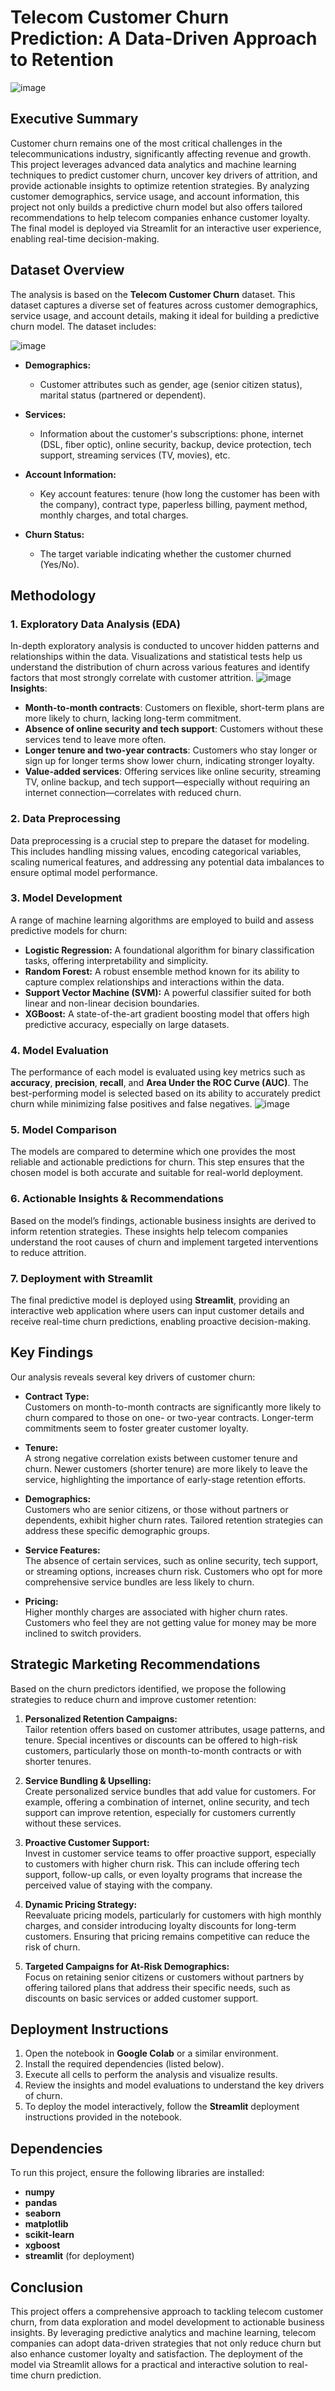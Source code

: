 # Telecom Customer Churn Prediction: A Data-Driven Approach to Retention
![image](https://github.com/user-attachments/assets/b1ed6455-fea4-41ef-823c-250fbe2f2793)

## Executive Summary

Customer churn remains one of the most critical challenges in the telecommunications industry, significantly affecting revenue and growth. This project leverages advanced data analytics and machine learning techniques to predict customer churn, uncover key drivers of attrition, and provide actionable insights to optimize retention strategies. By analyzing customer demographics, service usage, and account information, this project not only builds a predictive churn model but also offers tailored recommendations to help telecom companies enhance customer loyalty. The final model is deployed via Streamlit for an interactive user experience, enabling real-time decision-making.

## Dataset Overview

The analysis is based on the **Telecom Customer Churn** dataset. This dataset captures a diverse set of features across customer demographics, service usage, and account details, making it ideal for building a predictive churn model. The dataset includes:

![image](https://github.com/user-attachments/assets/71475caf-140b-4db9-ac70-f64ec6956201)


* **Demographics:**
  - Customer attributes such as gender, age (senior citizen status), marital status (partnered or dependent).
  
* **Services:**
  - Information about the customer's subscriptions: phone, internet (DSL, fiber optic), online security, backup, device protection, tech support, streaming services (TV, movies), etc.
  
* **Account Information:**
  - Key account features: tenure (how long the customer has been with the company), contract type, paperless billing, payment method, monthly charges, and total charges.
  
* **Churn Status:**
  - The target variable indicating whether the customer churned (Yes/No).

## Methodology

### 1. **Exploratory Data Analysis (EDA)**  
   In-depth exploratory analysis is conducted to uncover hidden patterns and relationships within the data. Visualizations and statistical tests help us understand the distribution of churn across various features and identify factors that most strongly correlate with customer attrition.
   ![image](https://github.com/user-attachments/assets/d0d7025d-49f2-4648-aa73-2df1d003bbce)
   **Insights**:
* **Month-to-month contracts**: Customers on flexible, short-term plans are more likely to churn, lacking long-term commitment.
*   **Absence of online security and tech support**: Customers without these services tend to leave more often.
*   **Longer tenure and two-year contracts**: Customers who stay longer or sign up for longer terms show lower churn, indicating stronger loyalty.
*  **Value-added services**: Offering services like online security, streaming TV, online backup, and tech support—especially without requiring an internet connection—correlates with reduced churn.


### 2. **Data Preprocessing**  
   Data preprocessing is a crucial step to prepare the dataset for modeling. This includes handling missing values, encoding categorical variables, scaling numerical features, and addressing any potential data imbalances to ensure optimal model performance.

### 3. **Model Development**  
   A range of machine learning algorithms are employed to build and assess predictive models for churn:
   - **Logistic Regression:** A foundational algorithm for binary classification tasks, offering interpretability and simplicity.
   - **Random Forest:** A robust ensemble method known for its ability to capture complex relationships and interactions within the data.
   - **Support Vector Machine (SVM):** A powerful classifier suited for both linear and non-linear decision boundaries.
   - **XGBoost:** A state-of-the-art gradient boosting model that offers high predictive accuracy, especially on large datasets.

### 4. **Model Evaluation**  
   The performance of each model is evaluated using key metrics such as **accuracy**, **precision**, **recall**, and **Area Under the ROC Curve (AUC)**. The best-performing model is selected based on its ability to accurately predict churn while minimizing false positives and false negatives.
   ![image](https://github.com/user-attachments/assets/38d19cf9-6720-4316-a6d1-765a6975e76d)


### 5. **Model Comparison**  
   The models are compared to determine which one provides the most reliable and actionable predictions for churn. This step ensures that the chosen model is both accurate and suitable for real-world deployment.

### 6. **Actionable Insights & Recommendations**  
   Based on the model’s findings, actionable business insights are derived to inform retention strategies. These insights help telecom companies understand the root causes of churn and implement targeted interventions to reduce attrition.

### 7. **Deployment with Streamlit**  
   The final predictive model is deployed using **Streamlit**, providing an interactive web application where users can input customer details and receive real-time churn predictions, enabling proactive decision-making.

## Key Findings

Our analysis reveals several key drivers of customer churn:

* **Contract Type:**  
  Customers on month-to-month contracts are significantly more likely to churn compared to those on one- or two-year contracts. Longer-term commitments seem to foster greater customer loyalty.
  
* **Tenure:**  
  A strong negative correlation exists between customer tenure and churn. Newer customers (shorter tenure) are more likely to leave the service, highlighting the importance of early-stage retention efforts.
  
* **Demographics:**  
  Customers who are senior citizens, or those without partners or dependents, exhibit higher churn rates. Tailored retention strategies can address these specific demographic groups.
  
* **Service Features:**  
  The absence of certain services, such as online security, tech support, or streaming options, increases churn risk. Customers who opt for more comprehensive service bundles are less likely to churn.
  
* **Pricing:**  
  Higher monthly charges are associated with higher churn rates. Customers who feel they are not getting value for money may be more inclined to switch providers.

## Strategic Marketing Recommendations

Based on the churn predictors identified, we propose the following strategies to reduce churn and improve customer retention:

1. **Personalized Retention Campaigns:**  
   Tailor retention offers based on customer attributes, usage patterns, and tenure. Special incentives or discounts can be offered to high-risk customers, particularly those on month-to-month contracts or with shorter tenures.

2. **Service Bundling & Upselling:**  
   Create personalized service bundles that add value for customers. For example, offering a combination of internet, online security, and tech support can improve retention, especially for customers currently without these services.

3. **Proactive Customer Support:**  
   Invest in customer service teams to offer proactive support, especially to customers with higher churn risk. This can include offering tech support, follow-up calls, or even loyalty programs that increase the perceived value of staying with the company.

4. **Dynamic Pricing Strategy:**  
   Reevaluate pricing models, particularly for customers with high monthly charges, and consider introducing loyalty discounts for long-term customers. Ensuring that pricing remains competitive can reduce the risk of churn.

5. **Targeted Campaigns for At-Risk Demographics:**  
   Focus on retaining senior citizens or customers without partners by offering tailored plans that address their specific needs, such as discounts on basic services or added customer support.

## Deployment Instructions

1. Open the notebook in **Google Colab** or a similar environment.
2. Install the required dependencies (listed below).
3. Execute all cells to perform the analysis and visualize results.
4. Review the insights and model evaluations to understand the key drivers of churn.
5. To deploy the model interactively, follow the **Streamlit** deployment instructions provided in the notebook.

## Dependencies

To run this project, ensure the following libraries are installed:

* **numpy**
* **pandas**
* **seaborn**
* **matplotlib**
* **scikit-learn**
* **xgboost**
* **streamlit** (for deployment)

## Conclusion

This project offers a comprehensive approach to tackling telecom customer churn, from data exploration and model development to actionable business insights. By leveraging predictive analytics and machine learning, telecom companies can adopt data-driven strategies that not only reduce churn but also enhance customer loyalty and satisfaction. The deployment of the model via Streamlit allows for a practical and interactive solution to real-time churn prediction.
